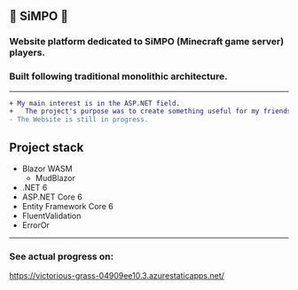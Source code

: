 ## :purple_heart: SiMPO :purple_heart:

### Website platform dedicated to SiMPO (Minecraft game server) players.
### Built following traditional monolithic architecture.
<hr/>

```diff
+ My main interest is in the ASP.NET field.
+   The project's purpose was to create something useful for my friends and learn a bit more about Blazor technology.
- The Website is still in progress.
```

## Project stack

+ Blazor WASM
    * MudBlazor
+ .NET 6
+ ASP.NET Core 6
+ Entity Framework Core 6
+ FluentValidation
+ ErrorOr

<hr/>

### See actual progress on:

<https://victorious-grass-04909ee10.3.azurestaticapps.net/>
